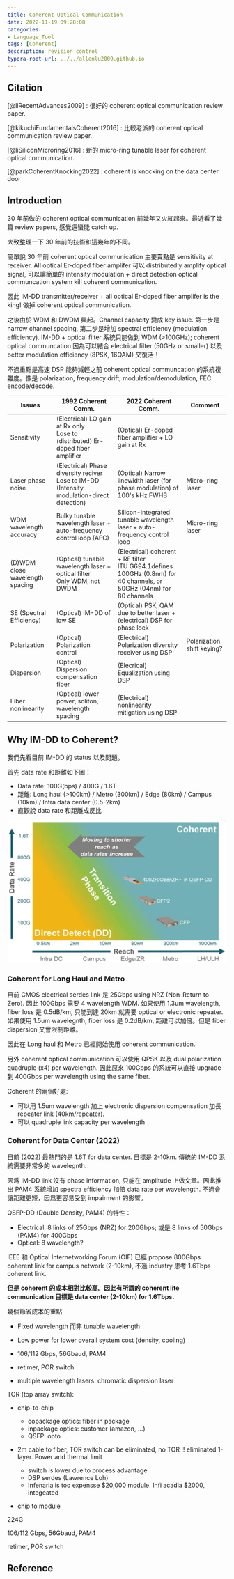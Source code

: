 ```yaml
---
title: Coherent Optical Communication
date: 2022-11-19 09:28:08
categories: 
- Language_Tool
tags: [Coherent]
description: revision control
typora-root-url: ../../allenlu2009.github.io
---
```




## Citation

[@liRecentAdvances2009] : 很好的 coherent optical communication review paper.

[@kikuchiFundamentalsCoherent2016] : 比較老派的 coherent optical communication review paper.

[@liSiliconMicroring2016] : 新的 micro-ring tunable laser for coherent optical communication.

[@parkCoherentKnocking2022] : coherent is knocking on the data center door



## Introduction

30 年前做的 coherent optical communication 前幾年又火紅起來。最近看了幾篇 review papers, 感覺還蠻能 catch up.

大致整理一下 30 年前的技術和這幾年的不同。

簡單說 30 年前 coherent optical communication 主要賣點是 sensitivity at receiver.   All optical Er-doped fiber amplifer 可以 distributedly amplify optical signal, 可以讓簡單的 intensity modulation + direct detection optical communcation system kill coherent communication.  

因此 IM-DD transmitter/receiver + all optical Er-doped fiber amplifer is the king!  做掉 coherent optical communication.



之後由於 WDM 和 DWDM 興起。Channel capacity 變成 key issue.  第一步是 narrow channel spacing, 第二步是增加 spectral efficiency (modulation efficiency).  IM-DD + optical filter 系統只能做到 WDM (>100GHz);  coherent optical communcation 因為可以結合 electrical filter (50GHz or smaller) 以及 better modulation efficiency (8PSK, 16QAM) 又復活！ 



不過重點是高速 DSP 能夠減輕之前 coherent optical communcation 的系統複雜度。像是 polarization, frequency drift, modulation/demodulation, FEC encode/decode.  

| Issues                          | 1992 Coherent Comm.                                          | 2022 Coherent Comm.                                          | Comment                    |
| ------------------------------- | ------------------------------------------------------------ | ------------------------------------------------------------ | -------------------------- |
| Sensitivity                     | (Electrical) LO gain at Rx only<br>Lose to (distributed) Er-doped fiber amplifier | (Optical) Er-doped fiber amplifier + LO gain at Rx           |                            |
| Laser phase noise               | (Electrical) Phase diversity reciver<br>Lose to IM-DD (Intensity modulation-direct detection) | (Optical) Narrow linewidth laser (for phase modulation) of 100's kHz FWHB | Micro-ring laser           |
| WDM wavelength accuracy         | Bulky tunable wavelength laser + auto-frequency control loop (AFC) | Silicon-integrated tunable wavelength laser + auto-frequency control loop | Micro-ring laser           |
| (D)WDM close wavelength spacing | (Optical) tunable wavelength laser + optical filter<br>Only WDM, not DWDM | (Electrical) coherent + RF filter<br>ITU G694.1defines 100GHz (0.8nm) for 40 channels, or 50GHz (04nm) for 80 channels |                            |
| SE (Spectral Efficiency)        | (Optical) IM-DD of low SE                                    | (Optical) PSK, QAM due to better laser + (electrical) DSP for phase lock |                            |
| Polarization                    | (Optical) Polarization control                               | (Electrical) Polarization diversity receiver using DSP       | Polarization shift keying? |
| Dispersion                      | (Optical) Dispersion compensation fiber                      | (Elecrical) Equalization using DSP                           |                            |
| Fiber nonlinearity              | (Optical) lower power, soliton, wavelength spacing           | (Electrical) nonlinearity mitigation using DSP               |                            |





## Why IM-DD to Coherent?

我們先看目前 IM-DD 的 status 以及問題。

首先 data rate 和距離如下圖：

* Data rate: 100G(bps) / 400G / 1.6T
* 距離:  Long haul (>100km) / Metro (300km) / Edge (80km) / Campus (10km) / Intra data center (0.5-2km)
* 直觀說 data rate 和距離成反比



<img src="/media/image-20221209222748077.png" alt="image-20221209222748077" style="zoom:50%;" />



### Coherent for Long Haul and Metro

目前 CMOS electrical serdes link 是 25Gbps using NRZ (Non-Return to Zero).  因此 100Gbps 需要 4 wavelength WDM.  如果使用 1.3um wavelength, fiber loss 是 0.5dB/km, 只能到達 20km 就需要 optical or electronic repeater.  如果使用 1.5um wavelegnth, fiber loss 是 0.2dB/km, 距離可以加倍。但是 fiber dispersion 又會限制距離。

因此在 Long haul 和 Metro 已經開始使用 coherent communication.

另外 coherent optical communication 可以使用 QPSK 以及 dual polarization quadruple (x4) per wavelength. 因此原來 100Gbps 的系統可以直接 upgrade 到 400Gbps per wavelength using the same fiber.

Coherent 的兩個好處:  

* 可以用 1.5um wavelength 加上 electronic dispersion compensation 加長 repeater link (40km/repeater).
* 可以 quadruple link capacity per wavelength

### Coherent for Data Center (2022)

目前 (2022) 最熱門的是 1.6T for data center.  目標是 2-10km.   傳統的 IM-DD 系統需要非常多的 wavelegnth.

因爲 IM-DD link 沒有 phase information, 只能在 amplitude 上做文章。因此推出 PAM4 系統增加 spectra efficiency 加倍 data rate per wavelength.  不過會讓距離更短，因爲更容易受到 impairment 的影響。

QSFP-DD (Double Density, PAM4) 的特性：

* Electrical:  8 links of 25Gbps (NRZ) for 200Gbps;  或是 8 links of 50Gbps (PAM4) for 400Gbps
* Optical:  8 wavelength?

IEEE 和 Optical Internetworking Forum (OIF) 已經 propose 800Gbps coherent link for campus network (2-10km), 不過 industry 思考 1.6Tbps coherent link.

**但是 coherent 的成本相對比較高。因此有所謂的 coherent lite communication 目標是 data center (2-10km) for 1.6Tbps.**

幾個節省成本的重點

* Fixed wavelength 而非 tunable wavelength
* Low power for lower overall system cost (density, cooling)





* 106/112 Gbps, 56Gbaud, PAM4

* retimer, POR switch

* multiple wavelength lasers: chromatic dispersion laser



TOR (top array switch):

* chip-to-chip
  * copackage optics: fiber in package 
  * inpackage optics:  customer (amazon, ...)
  * QSFP: opto
* 2m cable to fiber, TOR switch can be eliminated, no TOR !! eliminated 1-layer.   Power and thermal limit
  * switch is lower due to process advantage
  * DSP serdes (Lawrence Loh)
  * Infenaria is too expensse $20,000 module.  Infi acadia \$2000, integeated

* chip to module

224G

106/112 Gbps, 56Gbaud, PAM4

retimer, POR switch

## Reference

